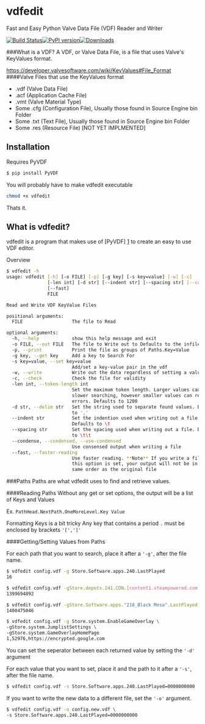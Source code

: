vdfedit
==

Fast and Easy Python Valve Data File (VDF) Reader and Writer
 
[![Build Status](https://img.shields.io/travis/noriah/vdfedit.svg?branch=master&style=flat-square)](https://travis-ci.org/noriah/vdfedit)[![PyPI version](https://img.shields.io/pypi/v/vdfedit.svg?style=flat-square)](https://pypi.python.org/pypi/vdfedit)[![Downloads](https://img.shields.io/pypi/dm/vdfedit.svg?style=flat-square)](https://pypi.python.org/pypi/vdfedit)
<!--[![Coverage Status](https://img.shields.io/coveralls/noriah/vdfedit.svg?style=flat-square)](https://coveralls.io/r/noriah/vdfedit) -->

###What is a VDF?
A VDF, or Valve Data File, is a file that uses Valve's KeyValues format.

https://developer.valvesoftware.com/wiki/KeyValues#File_Format
####Valve Files that use the KeyValues format
* .vdf (Valve Data File)
* .acf (Application Cache File)
* .vmt (Valve Material Type)
* Some .cfg (Configuration File), Usually those found in Source Engine bin Folder
* Some .txt (Text File), Usually those found in Source Engine bin Folder
* Some .res (Resource File) [NOT YET IMPLMENTED]

Installation
--

Requires PyVDF
```bash
$ pip install PyVDF
```

You will probably have to make vdfedit executable
```Bash
chmod +x vdfedit
```
Thats it.

What is vdfedit?
--
vdfedit is a program that makes use of [PyVDF] [1] to create an easy to use VDF editor.

Overview

```bash
$ vdfedit -h
usage: vdfedit [-h] [-o FILE] [-p] [-g key] [-s key=value] [-w] [-c]
               [-len int] [-d str] [--indent str] [--spacing str] [--condense]
               [--fast]
               FILE

Read and Write VDF KeyValue Files

positional arguments:
  FILE                  The file to Read

optional arguments:
  -h, --help            show this help message and exit
  -o FILE, --out FILE   The file to Write out to Defaults to the infile
  -p, --print           Print the file as groups of Paths.Key=Value
  -g key, --get key     Add a key to Search For
  -s key=value, --set key=value
                        Add/set a key-value pair in the vdf
  -w, --write           Write out the data regardless of setting a value.
  -c, --check           Check the file for validity
  -len int, --token-length int
                        Set the maximum token length. Larger values cause
                        slower searching, however smaller values can result in
                        errors. Defaults to 1200
  -d str, --delim str   Set the string used to separate found values. Defaults
                        to ','
  --indent str          Set the indention used when writing out a file.
                        Defaults to \t
  --spacing str         Set the spacing used when writing out a file. Defaults
                        to \t\t
  --condense, --condensed, --use-condensed
                        Use consensed output when writing a file
  --fast, --faster-reading
                        Use faster reading. **Note** If you write a file while
                        this option is set, your output will not be in the
                        same order as the original file
```

###Paths
Paths are what vdfedit uses to find and retrieve values.

####Reading Paths
Without any get or set options, the output will be a list of Keys and Values

Ex. `PathHead.NextPath.OneMoreLevel.Key Value`

Formatting Keys is a bit tricky
Any key that contains a period `.` must be enclosed by brackets `'[',']'`

####Getting/Setting Values from Paths

For each path that you want to search, place it after a `'-g'`, after the file name.

```Bash
$ vdfedit config.vdf -g Store.Software.apps.240.LastPlayed
16

$ vdfedit config.vdf -gStore.depots.241.CDN.[content1.steampowered.com].Expires
1399694892

$ vdfedit config.vdf -gStore.Software.apps."218_Black Mesa".LastPlayed
1400475046

$ vdfedit config.vdf -g Store.system.EnableGameOverlay \
-gStore.system.JumplistSettings \
-gStore.system.GameOverlayHomePage
1,52976,https://encrypted.google.com
```

You can set the seperator between each returned value by setting the `'-d'` argument

For each value that you want to set, place it and the path to it after a `'-s'`, after the file name.

```Bash
$ vdfedit config.vdf -s Store.Software.apps.240.LastPlayed=0000000000
```

If you want to write the new data to a different file, set the `'-o'` argument.

```Bash
$ vdfedit config.vdf -o config.new.vdf \
-s Store.Software.apps.240.LastPlayed=0000000000
```

[1]: https://github.com/noriah/PyVDF "PyVDF"
